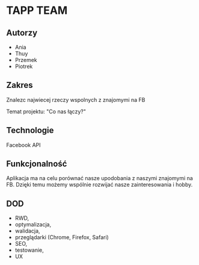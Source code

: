 # TAPP TEAM
## Autorzy
- Ania
- Thuy
- Przemek
- Piotrek
## Zakres
Znalezc najwiecej rzeczy wspolnych z znajomymi na FB

Temat projektu: "Co nas łączy?"
## Technologie
Facebook API
## Funkcjonalność
Aplikacja ma na celu porównać nasze upodobania z naszymi znajomymi na FB. Dzięki temu możemy wspólnie rozwijać nasze zainteresowania i hobby.
## DOD
- RWD,
- optymalizacja,
- walidacja,
- przeglądarki (Chrome, Firefox, Safari)
- SEO,
- testowanie,
- UX